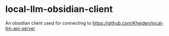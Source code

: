 # local-llm-obsidian-client
An obsidian client used for connecting to https://github.com/Kheiden/local-llm-api-server
